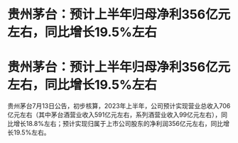 # 贵州茅台：预计上半年归母净利356亿元左右，同比增长19.5%左右

# 贵州茅台：预计上半年归母净利356亿元左右，同比增长19.5%左右

贵州茅台7月13日公告，初步核算，2023年上半年，公司预计实现营业总收入706亿元左右（其中茅台酒营业收入591亿元左右，系列酒营业收入99亿元左右），同比增长18.8%左右；预计实现归属于上市公司股东的净利润356亿元左右，同比增长19.5%左右。

